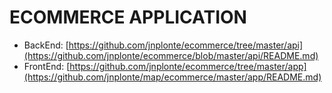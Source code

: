 # ECOMMERCE APPLICATION


* BackEnd: [https://github.com/jnplonte/ecommerce/tree/master/api](https://github.com/jnplonte/ecommerce/blob/master/api/README.md)
* FrontEnd: [https://github.com/jnplonte/ecommerce/tree/master/app](https://github.com/jnplonte/map/ecommerce/master/app/README.md)
